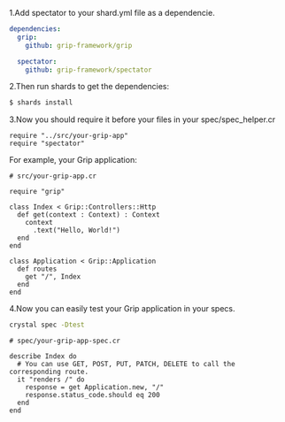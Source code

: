 1.Add spectator to your shard.yml file as a dependencie.

```yaml
dependencies:
  grip:
    github: grip-framework/grip

  spectator:
    github: grip-framework/spectator
```

2.Then run shards to get the dependencies:

```bash
$ shards install
```

3.Now you should require it before your files in your spec/spec_helper.cr

```
require "../src/your-grip-app"
require "spectator"
```

For example, your Grip application:

```crystal
# src/your-grip-app.cr

require "grip"

class Index < Grip::Controllers::Http
  def get(context : Context) : Context
    context
      .text("Hello, World!")
  end
end

class Application < Grip::Application
  def routes
    get "/", Index
  end
end
```

4.Now you can easily test your Grip application in your specs.

```bash
crystal spec -Dtest
```

```crystal
# spec/your-grip-app-spec.cr

describe Index do
  # You can use GET, POST, PUT, PATCH, DELETE to call the corresponding route.
  it "renders /" do
    response = get Application.new, "/"
    response.status_code.should eq 200
  end
end
```
